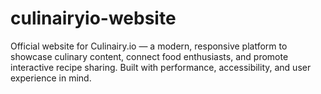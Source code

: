 # culinairyio-website
Official website for Culinairy.io — a modern, responsive platform to showcase culinary content, connect food enthusiasts, and promote interactive recipe sharing. Built with performance, accessibility, and user experience in mind.
